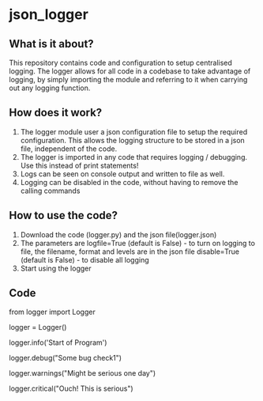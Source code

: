 # json_logger
What is it about?
----------------
This repository contains code and configuration to setup centralised logging. The logger allows for all code in a codebase to take advantage of logging, by simply importing the module and referring to it when carrying out any logging function.

How does it work?
-----------------
1.  The logger module user a json configuration file to setup the required configuration. This allows the logging structure to be stored in a json file, independent of the code.
2. The logger is imported in any code that requires logging / debugging. Use this instead of print statements!
3. Logs can be seen on console output and written to file as well.
4. Logging can be disabled in the code, without having to remove the calling commands

How to use the code?
--------------------
1. Download the code (logger.py) and the json file(logger.json)
2. The parameters are 
  logfile=True (default is False) - to turn on logging to file, the filename, format and levels are in the json file
  disable=True (default is False) - to disable all logging  
3.  Start using the logger

Code
-----
from logger import Logger

logger = Logger()

logger.info('Start of Program')

logger.debug("Some bug check1")

logger.warnings("Might be serious one day")

logger.critical("Ouch! This is serious")
 
